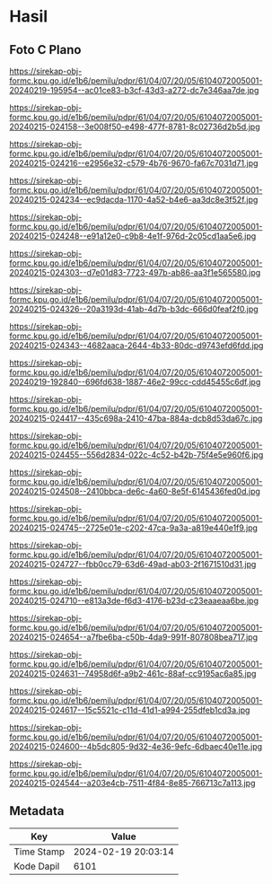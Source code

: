 # Hasil

## Foto C Plano

https://sirekap-obj-formc.kpu.go.id/e1b6/pemilu/pdpr/61/04/07/20/05/6104072005001-20240219-195954--ac01ce83-b3cf-43d3-a272-dc7e346aa7de.jpg

https://sirekap-obj-formc.kpu.go.id/e1b6/pemilu/pdpr/61/04/07/20/05/6104072005001-20240215-024158--3e008f50-e498-477f-8781-8c02736d2b5d.jpg

https://sirekap-obj-formc.kpu.go.id/e1b6/pemilu/pdpr/61/04/07/20/05/6104072005001-20240215-024216--e2956e32-c579-4b76-9670-fa67c7031d71.jpg

https://sirekap-obj-formc.kpu.go.id/e1b6/pemilu/pdpr/61/04/07/20/05/6104072005001-20240215-024234--ec9dacda-1170-4a52-b4e6-aa3dc8e3f52f.jpg

https://sirekap-obj-formc.kpu.go.id/e1b6/pemilu/pdpr/61/04/07/20/05/6104072005001-20240215-024248--e91a12e0-c9b8-4e1f-976d-2c05cd1aa5e6.jpg

https://sirekap-obj-formc.kpu.go.id/e1b6/pemilu/pdpr/61/04/07/20/05/6104072005001-20240215-024303--d7e01d83-7723-497b-ab86-aa3f1e565580.jpg

https://sirekap-obj-formc.kpu.go.id/e1b6/pemilu/pdpr/61/04/07/20/05/6104072005001-20240215-024326--20a3193d-41ab-4d7b-b3dc-666d0feaf2f0.jpg

https://sirekap-obj-formc.kpu.go.id/e1b6/pemilu/pdpr/61/04/07/20/05/6104072005001-20240215-024343--4682aaca-2644-4b33-80dc-d9743efd6fdd.jpg

https://sirekap-obj-formc.kpu.go.id/e1b6/pemilu/pdpr/61/04/07/20/05/6104072005001-20240219-192840--696fd638-1887-46e2-99cc-cdd45455c6df.jpg

https://sirekap-obj-formc.kpu.go.id/e1b6/pemilu/pdpr/61/04/07/20/05/6104072005001-20240215-024417--435c698a-2410-47ba-884a-dcb8d53da67c.jpg

https://sirekap-obj-formc.kpu.go.id/e1b6/pemilu/pdpr/61/04/07/20/05/6104072005001-20240215-024455--556d2834-022c-4c52-b42b-75f4e5e960f6.jpg

https://sirekap-obj-formc.kpu.go.id/e1b6/pemilu/pdpr/61/04/07/20/05/6104072005001-20240215-024508--2410bbca-de6c-4a60-8e5f-6145436fed0d.jpg

https://sirekap-obj-formc.kpu.go.id/e1b6/pemilu/pdpr/61/04/07/20/05/6104072005001-20240215-024745--2725e01e-c202-47ca-9a3a-a819e440e1f9.jpg

https://sirekap-obj-formc.kpu.go.id/e1b6/pemilu/pdpr/61/04/07/20/05/6104072005001-20240215-024727--fbb0cc79-63d6-49ad-ab03-2f1671510d31.jpg

https://sirekap-obj-formc.kpu.go.id/e1b6/pemilu/pdpr/61/04/07/20/05/6104072005001-20240215-024710--e813a3de-f6d3-4176-b23d-c23eaaeaa6be.jpg

https://sirekap-obj-formc.kpu.go.id/e1b6/pemilu/pdpr/61/04/07/20/05/6104072005001-20240215-024654--a7fbe6ba-c50b-4da9-991f-807808bea717.jpg

https://sirekap-obj-formc.kpu.go.id/e1b6/pemilu/pdpr/61/04/07/20/05/6104072005001-20240215-024631--74958d6f-a9b2-461c-88af-cc9195ac6a85.jpg

https://sirekap-obj-formc.kpu.go.id/e1b6/pemilu/pdpr/61/04/07/20/05/6104072005001-20240215-024617--15c5521c-c11d-41d1-a994-255dfeb1cd3a.jpg

https://sirekap-obj-formc.kpu.go.id/e1b6/pemilu/pdpr/61/04/07/20/05/6104072005001-20240215-024600--4b5dc805-9d32-4e36-9efc-6dbaec40e11e.jpg

https://sirekap-obj-formc.kpu.go.id/e1b6/pemilu/pdpr/61/04/07/20/05/6104072005001-20240215-024544--a203e4cb-7511-4f84-8e85-766713c7a113.jpg


## Metadata

| Key        | Value               |
| ---------- | ------------------- |
| Time Stamp | 2024-02-19 20:03:14 |
| Kode Dapil | 6101                |



